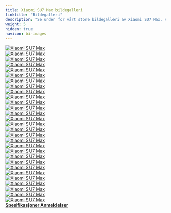 ```yaml
---
title: Xiaomi SU7 Max bildegalleri
linktitle: "Bildegalleri"
description: "Se under for vårt store bildegalleri av Xiaomi SU7 Max. Klikk på bildene for høyoppløselige versjoner."
weight: 5
hidden: true
navicon: bi-images
---
```

<!-- markdownlint-disable MD033 -->
<div class="row" id ="my-gallery">
	<div class="pswp-grid-item col-6 col-md-4">
		<a href="https://media.evkx.net/multimedia/models/xiaomi/su7/su7_max/exterior_1.jpg"
data-pswp-src="https://media.evkx.net/multimedia/models/xiaomi/su7/su7_max/exterior_1.jpg"
data-pswp-width="2880"
data-pswp-height="2160" 
target="_blank">
			<img src="https://media.evkx.net/multimedia/models/xiaomi/su7/su7_max/exterior_1_xst.jpg" alt="Xiaomi SU7 Max" class="img-fluid " />
		</a>
	</div>
	<div class="pswp-grid-item col-6 col-md-4">
		<a href="https://media.evkx.net/multimedia/models/xiaomi/su7/su7_max/exterior_10.jpg"
data-pswp-src="https://media.evkx.net/multimedia/models/xiaomi/su7/su7_max/exterior_10.jpg"
data-pswp-width="3000"
data-pswp-height="1687" 
target="_blank">
			<img src="https://media.evkx.net/multimedia/models/xiaomi/su7/su7_max/exterior_10_xst.jpg" alt="Xiaomi SU7 Max" class="img-fluid " />
		</a>
	</div>
	<div class="pswp-grid-item col-6 col-md-4">
		<a href="https://media.evkx.net/multimedia/models/xiaomi/su7/su7_max/exterior_11.jpg"
data-pswp-src="https://media.evkx.net/multimedia/models/xiaomi/su7/su7_max/exterior_11.jpg"
data-pswp-width="1296"
data-pswp-height="1050" 
target="_blank">
			<img src="https://media.evkx.net/multimedia/models/xiaomi/su7/su7_max/exterior_11_xst.jpg" alt="Xiaomi SU7 Max" class="img-fluid " />
		</a>
	</div>
	<div class="pswp-grid-item col-6 col-md-4">
		<a href="https://media.evkx.net/multimedia/models/xiaomi/su7/su7_max/exterior_12.jpg"
data-pswp-src="https://media.evkx.net/multimedia/models/xiaomi/su7/su7_max/exterior_12.jpg"
data-pswp-width="2880"
data-pswp-height="2160" 
target="_blank">
			<img src="https://media.evkx.net/multimedia/models/xiaomi/su7/su7_max/exterior_12_xst.jpg" alt="Xiaomi SU7 Max" class="img-fluid " />
		</a>
	</div>
	<div class="pswp-grid-item col-6 col-md-4">
		<a href="https://media.evkx.net/multimedia/models/xiaomi/su7/su7_max/exterior_13.jpg"
data-pswp-src="https://media.evkx.net/multimedia/models/xiaomi/su7/su7_max/exterior_13.jpg"
data-pswp-width="2560"
data-pswp-height="1500" 
target="_blank">
			<img src="https://media.evkx.net/multimedia/models/xiaomi/su7/su7_max/exterior_13_xst.jpg" alt="Xiaomi SU7 Max" class="img-fluid " />
		</a>
	</div>
	<div class="pswp-grid-item col-6 col-md-4">
		<a href="https://media.evkx.net/multimedia/models/xiaomi/su7/su7_max/exterior_14.jpg"
data-pswp-src="https://media.evkx.net/multimedia/models/xiaomi/su7/su7_max/exterior_14.jpg"
data-pswp-width="2560"
data-pswp-height="1390" 
target="_blank">
			<img src="https://media.evkx.net/multimedia/models/xiaomi/su7/su7_max/exterior_14_xst.jpg" alt="Xiaomi SU7 Max" class="img-fluid " />
		</a>
	</div>
	<div class="pswp-grid-item col-6 col-md-4">
		<a href="https://media.evkx.net/multimedia/models/xiaomi/su7/su7_max/exterior_15.jpg"
data-pswp-src="https://media.evkx.net/multimedia/models/xiaomi/su7/su7_max/exterior_15.jpg"
data-pswp-width="2880"
data-pswp-height="2171" 
target="_blank">
			<img src="https://media.evkx.net/multimedia/models/xiaomi/su7/su7_max/exterior_15_xst.jpg" alt="Xiaomi SU7 Max" class="img-fluid " />
		</a>
	</div>
	<div class="pswp-grid-item col-6 col-md-4">
		<a href="https://media.evkx.net/multimedia/models/xiaomi/su7/su7_max/exterior_2.jpg"
data-pswp-src="https://media.evkx.net/multimedia/models/xiaomi/su7/su7_max/exterior_2.jpg"
data-pswp-width="2880"
data-pswp-height="2160" 
target="_blank">
			<img src="https://media.evkx.net/multimedia/models/xiaomi/su7/su7_max/exterior_2_xst.jpg" alt="Xiaomi SU7 Max" class="img-fluid " />
		</a>
	</div>
	<div class="pswp-grid-item col-6 col-md-4">
		<a href="https://media.evkx.net/multimedia/models/xiaomi/su7/su7_max/exterior_3.jpg"
data-pswp-src="https://media.evkx.net/multimedia/models/xiaomi/su7/su7_max/exterior_3.jpg"
data-pswp-width="2880"
data-pswp-height="2160" 
target="_blank">
			<img src="https://media.evkx.net/multimedia/models/xiaomi/su7/su7_max/exterior_3_xst.jpg" alt="Xiaomi SU7 Max" class="img-fluid " />
		</a>
	</div>
	<div class="pswp-grid-item col-6 col-md-4">
		<a href="https://media.evkx.net/multimedia/models/xiaomi/su7/su7_max/exterior_4.jpg"
data-pswp-src="https://media.evkx.net/multimedia/models/xiaomi/su7/su7_max/exterior_4.jpg"
data-pswp-width="2880"
data-pswp-height="2160" 
target="_blank">
			<img src="https://media.evkx.net/multimedia/models/xiaomi/su7/su7_max/exterior_4_xst.jpg" alt="Xiaomi SU7 Max" class="img-fluid " />
		</a>
	</div>
	<div class="pswp-grid-item col-6 col-md-4">
		<a href="https://media.evkx.net/multimedia/models/xiaomi/su7/su7_max/exterior_5.jpg"
data-pswp-src="https://media.evkx.net/multimedia/models/xiaomi/su7/su7_max/exterior_5.jpg"
data-pswp-width="2880"
data-pswp-height="2160" 
target="_blank">
			<img src="https://media.evkx.net/multimedia/models/xiaomi/su7/su7_max/exterior_5_xst.jpg" alt="Xiaomi SU7 Max" class="img-fluid " />
		</a>
	</div>
	<div class="pswp-grid-item col-6 col-md-4">
		<a href="https://media.evkx.net/multimedia/models/xiaomi/su7/su7_max/exterior_6.jpg"
data-pswp-src="https://media.evkx.net/multimedia/models/xiaomi/su7/su7_max/exterior_6.jpg"
data-pswp-width="2880"
data-pswp-height="2160" 
target="_blank">
			<img src="https://media.evkx.net/multimedia/models/xiaomi/su7/su7_max/exterior_6_xst.jpg" alt="Xiaomi SU7 Max" class="img-fluid " />
		</a>
	</div>
	<div class="pswp-grid-item col-6 col-md-4">
		<a href="https://media.evkx.net/multimedia/models/xiaomi/su7/su7_max/exterior_7.png"
data-pswp-src="https://media.evkx.net/multimedia/models/xiaomi/su7/su7_max/exterior_7.png"
data-pswp-width="3000"
data-pswp-height="1687" 
target="_blank">
			<img src="https://media.evkx.net/multimedia/models/xiaomi/su7/su7_max/exterior_7_xst.png" alt="Xiaomi SU7 Max" class="img-fluid " />
		</a>
	</div>
	<div class="pswp-grid-item col-6 col-md-4">
		<a href="https://media.evkx.net/multimedia/models/xiaomi/su7/su7_max/exterior_8.png"
data-pswp-src="https://media.evkx.net/multimedia/models/xiaomi/su7/su7_max/exterior_8.png"
data-pswp-width="3000"
data-pswp-height="1687" 
target="_blank">
			<img src="https://media.evkx.net/multimedia/models/xiaomi/su7/su7_max/exterior_8_xst.png" alt="Xiaomi SU7 Max" class="img-fluid " />
		</a>
	</div>
	<div class="pswp-grid-item col-6 col-md-4">
		<a href="https://media.evkx.net/multimedia/models/xiaomi/su7/su7_max/exterior_9.png"
data-pswp-src="https://media.evkx.net/multimedia/models/xiaomi/su7/su7_max/exterior_9.png"
data-pswp-width="3000"
data-pswp-height="1687" 
target="_blank">
			<img src="https://media.evkx.net/multimedia/models/xiaomi/su7/su7_max/exterior_9_xst.png" alt="Xiaomi SU7 Max" class="img-fluid " />
		</a>
	</div>
	<div class="pswp-grid-item col-6 col-md-4">
		<a href="https://media.evkx.net/multimedia/models/xiaomi/su7/su7_max/frontseats_1.jpg"
data-pswp-src="https://media.evkx.net/multimedia/models/xiaomi/su7/su7_max/frontseats_1.jpg"
data-pswp-width="1760"
data-pswp-height="1000" 
target="_blank">
			<img src="https://media.evkx.net/multimedia/models/xiaomi/su7/su7_max/frontseats_1_xst.jpg" alt="Xiaomi SU7 Max" class="img-fluid " />
		</a>
	</div>
	<div class="pswp-grid-item col-6 col-md-4">
		<a href="https://media.evkx.net/multimedia/models/xiaomi/su7/su7_max/frontseats_2.jpg"
data-pswp-src="https://media.evkx.net/multimedia/models/xiaomi/su7/su7_max/frontseats_2.jpg"
data-pswp-width="1760"
data-pswp-height="1000" 
target="_blank">
			<img src="https://media.evkx.net/multimedia/models/xiaomi/su7/su7_max/frontseats_2_xst.jpg" alt="Xiaomi SU7 Max" class="img-fluid " />
		</a>
	</div>
	<div class="pswp-grid-item col-6 col-md-4">
		<a href="https://media.evkx.net/multimedia/models/xiaomi/su7/su7_max/frontseats_3.jpg"
data-pswp-src="https://media.evkx.net/multimedia/models/xiaomi/su7/su7_max/frontseats_3.jpg"
data-pswp-width="1760"
data-pswp-height="1000" 
target="_blank">
			<img src="https://media.evkx.net/multimedia/models/xiaomi/su7/su7_max/frontseats_3_xst.jpg" alt="Xiaomi SU7 Max" class="img-fluid " />
		</a>
	</div>
	<div class="pswp-grid-item col-6 col-md-4">
		<a href="https://media.evkx.net/multimedia/models/xiaomi/su7/su7_max/frontseats_4.jpg"
data-pswp-src="https://media.evkx.net/multimedia/models/xiaomi/su7/su7_max/frontseats_4.jpg"
data-pswp-width="1760"
data-pswp-height="1000" 
target="_blank">
			<img src="https://media.evkx.net/multimedia/models/xiaomi/su7/su7_max/frontseats_4_xst.jpg" alt="Xiaomi SU7 Max" class="img-fluid " />
		</a>
	</div>
	<div class="pswp-grid-item col-6 col-md-4">
		<a href="https://media.evkx.net/multimedia/models/xiaomi/su7/su7_max/headlights_1.jpg"
data-pswp-src="https://media.evkx.net/multimedia/models/xiaomi/su7/su7_max/headlights_1.jpg"
data-pswp-width="2880"
data-pswp-height="2160" 
target="_blank">
			<img src="https://media.evkx.net/multimedia/models/xiaomi/su7/su7_max/headlights_1_xst.jpg" alt="Xiaomi SU7 Max" class="img-fluid " />
		</a>
	</div>
	<div class="pswp-grid-item col-6 col-md-4">
		<a href="https://media.evkx.net/multimedia/models/xiaomi/su7/su7_max/hud_1.jpg"
data-pswp-src="https://media.evkx.net/multimedia/models/xiaomi/su7/su7_max/hud_1.jpg"
data-pswp-width="1760"
data-pswp-height="853" 
target="_blank">
			<img src="https://media.evkx.net/multimedia/models/xiaomi/su7/su7_max/hud_1_xst.jpg" alt="Xiaomi SU7 Max" class="img-fluid " />
		</a>
	</div>
	<div class="pswp-grid-item col-6 col-md-4">
		<a href="https://media.evkx.net/multimedia/models/xiaomi/su7/su7_max/interior_1.jpg"
data-pswp-src="https://media.evkx.net/multimedia/models/xiaomi/su7/su7_max/interior_1.jpg"
data-pswp-width="2560"
data-pswp-height="1498" 
target="_blank">
			<img src="https://media.evkx.net/multimedia/models/xiaomi/su7/su7_max/interior_1_xst.jpg" alt="Xiaomi SU7 Max" class="img-fluid " />
		</a>
	</div>
	<div class="pswp-grid-item col-6 col-md-4">
		<a href="https://media.evkx.net/multimedia/models/xiaomi/su7/su7_max/interior_2.jpg"
data-pswp-src="https://media.evkx.net/multimedia/models/xiaomi/su7/su7_max/interior_2.jpg"
data-pswp-width="1920"
data-pswp-height="908" 
target="_blank">
			<img src="https://media.evkx.net/multimedia/models/xiaomi/su7/su7_max/interior_2_xst.jpg" alt="Xiaomi SU7 Max" class="img-fluid " />
		</a>
	</div>
	<div class="pswp-grid-item col-6 col-md-4">
		<a href="https://media.evkx.net/multimedia/models/xiaomi/su7/su7_max/main_1.jpg"
data-pswp-src="https://media.evkx.net/multimedia/models/xiaomi/su7/su7_max/main_1.jpg"
data-pswp-width="3000"
data-pswp-height="1500" 
target="_blank">
			<img src="https://media.evkx.net/multimedia/models/xiaomi/su7/su7_max/main_1_xst.jpg" alt="Xiaomi SU7 Max" class="img-fluid " />
		</a>
	</div>
	<div class="pswp-grid-item col-6 col-md-4">
		<a href="https://media.evkx.net/multimedia/models/xiaomi/su7/su7_max/rearlights_1.jpg"
data-pswp-src="https://media.evkx.net/multimedia/models/xiaomi/su7/su7_max/rearlights_1.jpg"
data-pswp-width="2880"
data-pswp-height="2160" 
target="_blank">
			<img src="https://media.evkx.net/multimedia/models/xiaomi/su7/su7_max/rearlights_1_xst.jpg" alt="Xiaomi SU7 Max" class="img-fluid " />
		</a>
	</div>
	<div class="pswp-grid-item col-6 col-md-4">
		<a href="https://media.evkx.net/multimedia/models/xiaomi/su7/su7_max/screens_1.jpg"
data-pswp-src="https://media.evkx.net/multimedia/models/xiaomi/su7/su7_max/screens_1.jpg"
data-pswp-width="2560"
data-pswp-height="1440" 
target="_blank">
			<img src="https://media.evkx.net/multimedia/models/xiaomi/su7/su7_max/screens_1_xst.jpg" alt="Xiaomi SU7 Max" class="img-fluid " />
		</a>
	</div>
	<div class="pswp-grid-item col-6 col-md-4">
		<a href="https://media.evkx.net/multimedia/models/xiaomi/su7/su7_max/screens_2.jpg"
data-pswp-src="https://media.evkx.net/multimedia/models/xiaomi/su7/su7_max/screens_2.jpg"
data-pswp-width="1760"
data-pswp-height="853" 
target="_blank">
			<img src="https://media.evkx.net/multimedia/models/xiaomi/su7/su7_max/screens_2_xst.jpg" alt="Xiaomi SU7 Max" class="img-fluid " />
		</a>
	</div>
	<div class="pswp-grid-item col-6 col-md-4">
		<a href="https://media.evkx.net/multimedia/models/xiaomi/su7/su7_max/secondrowseats_1.jpg"
data-pswp-src="https://media.evkx.net/multimedia/models/xiaomi/su7/su7_max/secondrowseats_1.jpg"
data-pswp-width="1760"
data-pswp-height="1080" 
target="_blank">
			<img src="https://media.evkx.net/multimedia/models/xiaomi/su7/su7_max/secondrowseats_1_xst.jpg" alt="Xiaomi SU7 Max" class="img-fluid " />
		</a>
	</div>
	<div class="pswp-grid-item col-6 col-md-4">
		<a href="https://media.evkx.net/multimedia/models/xiaomi/su7/su7_max/speakers_1.jpg"
data-pswp-src="https://media.evkx.net/multimedia/models/xiaomi/su7/su7_max/speakers_1.jpg"
data-pswp-width="1760"
data-pswp-height="853" 
target="_blank">
			<img src="https://media.evkx.net/multimedia/models/xiaomi/su7/su7_max/speakers_1_xst.jpg" alt="Xiaomi SU7 Max" class="img-fluid " />
		</a>
	</div>
</div>
<script type="module">
  import PhotoSwipeLightbox from '/js/photoswipe-lightbox.esm.js';
    const lightbox = new PhotoSwipeLightbox({
       gallery: '#my-gallery',
        children: 'a',
        pswpModule: () => import('/js/photoswipe.esm.js')
    });
lightbox.init();
</script>
<div class="mt-3 mb-3">
<a href="../specifications/" class="text-decoration-none text-black">
<strong><i class="bi-arrow-left"></i> Spesifikasjoner </strong>
</a>
<a href="../reviews/" class="text-decoration-none text-black float-end">
<strong>Anmeldelser <i class="bi-arrow-right"></i></strong>
</a>
</div>
